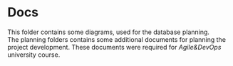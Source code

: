 # Docs
This folder contains some diagrams, used for the database planning. <br>
The planning folders contains some additional documents for planning the project development.
These documents were required for *Agile&DevOps* university course.
